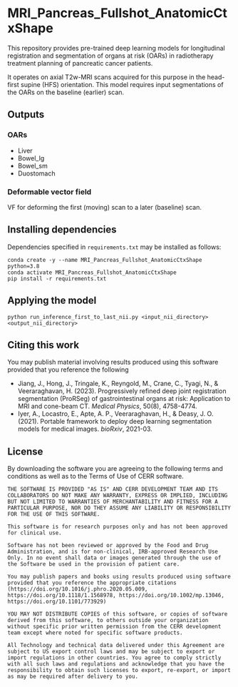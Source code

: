 # MRI_Pancreas_Fullshot_AnatomicCtxShape
This repository provides pre-trained deep learning models for longitudinal registration and segmentation of organs at risk (OARs)
in radiotherapy treatment planning of pancreatic cancer patients.  
  
It operates on axial T2w-MRI scans acquired for this purpose in the head-first supine (HFS) orientation. This model requires
input segmentations of the OARs on the baseline (earlier) scan.
  
## Outputs

### OARs

* Liver  
* Bowel_lg  
* Bowel_sm   
* Duostomach  

### Deformable vector field
VF for deforming the first (moving) scan to a later (baseline) scan.
  
## Installing dependencies  
Dependencies specified in `requirements.txt` may be installed as follows:  
  
````
conda create -y --name MRI_Pancreas_Fullshot_AnatomicCtxShape python=3.8
conda activate MRI_Pancreas_Fullshot_AnatomicCtxShape  
pip install -r requirements.txt  
````
  
## Applying the model  
```  
python run_inference_first_to_last_nii.py <input_nii_directory> <output_nii_directory>  
```
  
## Citing this work
You may publish material involving results produced using this software provided that you reference the following  
  
* Jiang, J., Hong, J., Tringale, K., Reyngold, M., Crane, C., Tyagi, N., & Veeraraghavan, H. (2023). Progressively refined deep joint registration segmentation (ProRSeg) of gastrointestinal organs at risk: Application to MRI and cone-beam CT. *Medical Physics*, 50(8), 4758-4774.  
* Iyer, A., Locastro, E., Apte, A. P., Veeraraghavan, H., & Deasy, J. O. (2021). Portable framework to deploy deep learning segmentation models for medical images. *bioRxiv*, 2021-03.  

## License
By downloading the software you are agreeing to the following terms and conditions as well as to the Terms of Use of CERR software.

    THE SOFTWARE IS PROVIDED "AS IS" AND CERR DEVELOPMENT TEAM AND ITS COLLABORATORS DO NOT MAKE ANY WARRANTY, EXPRESS OR IMPLIED, INCLUDING BUT NOT LIMITED TO WARRANTIES OF MERCHANTABILITY AND FITNESS FOR A PARTICULAR PURPOSE, NOR DO THEY ASSUME ANY LIABILITY OR RESPONSIBILITY FOR THE USE OF THIS SOFTWARE.
        
    This software is for research purposes only and has not been approved for clinical use.
    
    Software has not been reviewed or approved by the Food and Drug Administration, and is for non-clinical, IRB-approved Research Use Only. In no event shall data or images generated through the use of the Software be used in the provision of patient care.
    
    You may publish papers and books using results produced using software provided that you reference the appropriate citations (https://doi.org/10.1016/j.phro.2020.05.009, https://doi.org/10.1118/1.1568978, https://doi.org/10.1002/mp.13046, https://doi.org/10.1101/773929)
    
    YOU MAY NOT DISTRIBUTE COPIES of this software, or copies of software derived from this software, to others outside your organization without specific prior written permission from the CERR development team except where noted for specific software products.

    All Technology and technical data delivered under this Agreement are subject to US export control laws and may be subject to export or import regulations in other countries. You agree to comply strictly with all such laws and regulations and acknowledge that you have the responsibility to obtain such licenses to export, re-export, or import as may be required after delivery to you.



